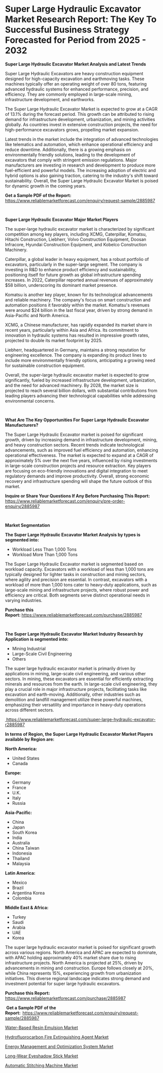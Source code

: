 <p><h1>Super Large Hydraulic Excavator Market Research Report: The Key To Successful Business Strategy Forecasted for Period from 2025 - 2032</h1></p><p><strong>Super Large Hydraulic Excavator Market Analysis and Latest Trends</strong></p>
<p><p>Super Large Hydraulic Excavators are heavy construction equipment designed for high-capacity excavation and earthmoving tasks. These machines typically offer an operating weight of over 80 tons, featuring advanced hydraulic systems for enhanced performance, precision, and efficiency. They are commonly employed in large-scale mining, infrastructure development, and earthworks.</p><p>The Super Large Hydraulic Excavator Market is expected to grow at a CAGR of 13.1% during the forecast period. This growth can be attributed to rising demand for infrastructure development, urbanization, and mining activities globally. As countries invest in extensive construction projects, the need for high-performance excavators grows, propelling market expansion.</p><p>Latest trends in the market include the integration of advanced technologies like telematics and automation, which enhance operational efficiency and reduce downtime. Additionally, there is a growing emphasis on environmentally friendly solutions, leading to the development of excavators that comply with stringent emission regulations. Major manufacturers are investing in research and development to produce more fuel-efficient and powerful models. The increasing adoption of electric and hybrid options is also gaining traction, catering to the industry's shift toward sustainability. Overall, the Super Large Hydraulic Excavator Market is poised for dynamic growth in the coming years.</p></p>
<p><strong>Get a Sample PDF of the Report:&nbsp;</strong> <a href="https://www.reliablemarketforecast.com/enquiry/request-sample/2885987?utm_campaign=1903&utm_medium=2&utm_source=Github&utm_content=ia&utm_term=13032025&utm_id=super-large-hydraulic-excavator">https://www.reliablemarketforecast.com/enquiry/request-sample/2885987</a></p>
<p>&nbsp;</p>
<p><strong>Super Large Hydraulic Excavator Major Market Players</strong></p>
<p><p>The super-large hydraulic excavator market is characterized by significant competition among key players, including XCMG, Caterpillar, Komatsu, Hitachi Construction, Liebherr, Volvo Construction Equipment, Doosan Infracore, Hyundai Construction Equipment, and Kobelco Construction Machinery. </p><p>Caterpillar, a global leader in heavy equipment, has a robust portfolio of excavators, particularly in the super-large segment. The company is investing in R&D to enhance product efficiency and sustainability, positioning itself for future growth as global infrastructure spending increases. In 2022, Caterpillar reported annual revenues of approximately $58 billion, underscoring its dominant market presence.</p><p>Komatsu is another key player, known for its technological advancements and reliable machinery. The company's focus on smart construction and automation positions it favorably within the market. Komatsu's revenues were around $24 billion in the last fiscal year, driven by strong demand in Asia-Pacific and North America.</p><p>XCMG, a Chinese manufacturer, has rapidly expanded its market share in recent years, particularly within Asia and Africa. Its commitment to innovation in hydraulic systems has resulted in impressive growth rates, projected to double its market footprint by 2025. </p><p>Liebherr, headquartered in Germany, maintains a strong reputation for engineering excellence. The company is expanding its product lines to include more environmentally friendly options, anticipating a growing need for sustainable construction equipment.</p><p>Overall, the super-large hydraulic excavator market is expected to grow significantly, fueled by increased infrastructure development, urbanization, and the need for advanced machinery. By 2028, the market size is projected to reach several billion dollars, with substantial contributions from leading players advancing their technological capabilities while addressing environmental concerns.</p></p>
<p>&nbsp;</p>
<p><strong>What Are The Key Opportunities For Super Large Hydraulic Excavator Manufacturers?</strong></p>
<p><p>The Super Large Hydraulic Excavator market is poised for significant growth, driven by increasing demand in infrastructure development, mining, and heavy construction sectors. Recent trends indicate technological advancements, such as improved fuel efficiency and automation, enhancing operational effectiveness. The market is expected to expand at a CAGR of approximately 5% over the next five years, influenced by rising investments in large-scale construction projects and resource extraction. Key players are focusing on eco-friendly innovations and digital integration to meet regulatory demands and improve productivity. Overall, strong economic recovery and infrastructure spending will shape the future outlook of this market.</p></p>
<p><strong>Inquire or Share Your Questions If Any Before Purchasing This Report:</strong> <a href="https://www.reliablemarketforecast.com/enquiry/pre-order-enquiry/2885987?utm_campaign=1903&utm_medium=2&utm_source=Github&utm_content=ia&utm_term=13032025&utm_id=super-large-hydraulic-excavator">https://www.reliablemarketforecast.com/enquiry/pre-order-enquiry/2885987</a></p>
<p>&nbsp;</p>
<p><strong>Market Segmentation</strong></p>
<p><strong>The Super Large Hydraulic Excavator Market Analysis by types is segmented into:</strong></p>
<p><ul><li> Workload Less Than 1,000 Tons</li><li>Workload More Than 1,000 Tons </li></ul></p>
<p><p>The Super Large Hydraulic Excavator market is segmented based on workload capacity. Excavators with a workload of less than 1,000 tons are typically designed for lighter tasks in construction and mining sectors, where agility and precision are essential. In contrast, excavators with a workload of more than 1,000 tons cater to heavy-duty applications, such as large-scale mining and infrastructure projects, where robust power and efficiency are critical. Both segments serve distinct operational needs in varying industries.</p></p>
<p><strong>Purchase this Report:&nbsp;</strong><a href="https://www.reliablemarketforecast.com/purchase/2885987?utm_campaign=1903&utm_medium=2&utm_source=Github&utm_content=ia&utm_term=13032025&utm_id=super-large-hydraulic-excavator">https://www.reliablemarketforecast.com/purchase/2885987</a></p>
<p>&nbsp;</p>
<p><strong>The Super Large Hydraulic Excavator Market Industry Research by Application is segmented into:</strong></p>
<p><ul><li> Mining Industrial</li><li>Large-Scale Civil Engineering</li><li>Others </li></ul></p>
<p><p>The super large hydraulic excavator market is primarily driven by applications in mining, large-scale civil engineering, and various other sectors. In mining, these excavators are essential for efficiently extracting minerals and resources from the earth. In large-scale civil engineering, they play a crucial role in major infrastructure projects, facilitating tasks like excavation and earth-moving. Additionally, other industries such as demolition and landfill management utilize these powerful machines, emphasizing their versatility and importance in heavy-duty operations across different sectors.</p></p>
<p><a href="https://www.reliablemarketforecast.com/super-large-hydraulic-excavator-r2885987?utm_campaign=1903&utm_medium=2&utm_source=Github&utm_content=ia&utm_term=13032025&utm_id=super-large-hydraulic-excavator">&nbsp;https://www.reliablemarketforecast.com/super-large-hydraulic-excavator-r2885987</a></p>
<p><strong>In terms of Region, the Super Large Hydraulic Excavator Market Players available by Region are:</strong></p>
<p>
    <p> <strong> North America: </strong>
        <ul>
            <li>United States</li>
            <li>Canada</li>
        </ul>
        </p> 
    <p> <strong> Europe: </strong>
        <ul>
            <li>Germany</li>
            <li>France</li>
            <li>U.K.</li>
            <li>Italy</li>
            <li>Russia</li>
        </ul>
        </p> 
    <p> <strong> Asia-Pacific: </strong>
        <ul>
            <li>China</li>
            <li>Japan</li>
            <li>South Korea</li>
            <li>India</li>
            <li>Australia</li>
            <li>China Taiwan</li>
            <li>Indonesia</li>
            <li>Thailand</li>
            <li>Malaysia</li>
        </ul>
        </p> 
    <p> <strong> Latin America: </strong>
        <ul>
            <li>Mexico</li>
            <li>Brazil</li>
            <li>Argentina Korea</li>
            <li>Colombia</li>
        </ul>
        </p> 
    <p> <strong> Middle East & Africa: </strong>
        <ul>
            <li>Turkey</li>
            <li>Saudi</li>
            <li>Arabia</li>
            <li>UAE</li>
            <li>Korea</li>
        </ul>
    </p>
    </p>
<p><p>The super large hydraulic excavator market is poised for significant growth across various regions. North America and APAC are expected to dominate, with APAC holding approximately 40% market share due to rising infrastructure projects. North America is projected at 25%, driven by advancements in mining and construction. Europe follows closely at 20%, while China represents 15%, experiencing growth from urbanization initiatives. This diverse regional landscape indicates strong demand and investment potential for super large hydraulic excavators.</p></p>
<p><strong>Purchase this Report: </strong><a href="https://www.reliablemarketforecast.com/purchase/2885987?utm_campaign=1903&utm_medium=2&utm_source=Github&utm_content=ia&utm_term=13032025&utm_id=super-large-hydraulic-excavator">https://www.reliablemarketforecast.com/purchase/2885987</a></p>
<p>&nbsp;<strong>Get a Sample PDF of the Report:&nbsp;&nbsp;</strong><a href="https://www.reliablemarketforecast.com/enquiry/request-sample/2885987?utm_campaign=1903&utm_medium=2&utm_source=Github&utm_content=ia&utm_term=13032025&utm_id=super-large-hydraulic-excavator">https://www.reliablemarketforecast.com/enquiry/request-sample/2885987</a></p>
<p><strong></strong></p>
<p><p><a href="https://github.com/negrocybul4w/Market-Research-Report-List-1/blob/main/water-based-resin-emulsion-market.md?utm_campaign=1903&utm_medium=2&utm_source=Github&utm_content=ia&utm_term=13032025&utm_id=super-large-hydraulic-excavator">Water-Based Resin Emulsion Market</a></p><p><a href="https://github.com/tigoryemm/Market-Research-Report-List-1/blob/main/hydrofluorocarbon-fire-extinguishing-agent-market.md?utm_campaign=1903&utm_medium=2&utm_source=Github&utm_content=ia&utm_term=13032025&utm_id=super-large-hydraulic-excavator">Hydrofluorocarbon Fire Extinguishing Agent Market</a></p><p><a href="https://github.com/biandnikelrs/Market-Research-Report-List-1/blob/main/energy-management-and-optimization-system-market.md?utm_campaign=1903&utm_medium=2&utm_source=Github&utm_content=ia&utm_term=13032025&utm_id=super-large-hydraulic-excavator">Energy Management and Optimization System Market</a></p><p><a href="https://github.com/djoeamakeh/Market-Research-Report-List-1/blob/main/long-wear-eyeshadow-stick-market.md?utm_campaign=1903&utm_medium=2&utm_source=Github&utm_content=ia&utm_term=13032025&utm_id=super-large-hydraulic-excavator">Long-Wear Eyeshadow Stick Market</a></p><p><a href="https://github.com/lonanweaseh4/Market-Research-Report-List-1/blob/main/automatic-stitching-machine-market.md?utm_campaign=1903&utm_medium=2&utm_source=Github&utm_content=ia&utm_term=13032025&utm_id=super-large-hydraulic-excavator">Automatic Stitching Machine Market</a></p></p>